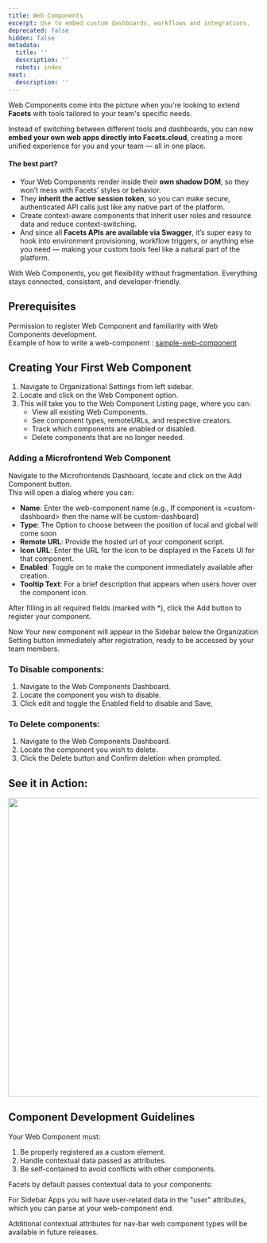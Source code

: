 ```yaml
---
title: Web Components
excerpt: Use to embed custom dashboards, workflows and integrations.
deprecated: false
hidden: false
metadata:
  title: ''
  description: ''
  robots: index
next:
  description: ''
---
```

Web Components come into the picture when you're looking to extend **Facets** with tools tailored to your team's specific needs.

Instead of switching between different tools and dashboards, you can now **embed your own web apps directly into Facets.cloud**, creating a more unified experience for you and your team — all in one place.

#### The best part?

* Your Web Components render inside their **own shadow DOM**, so they won’t mess with Facets’ styles or behavior.
* They **inherit the active session token**, so you can make secure, authenticated API calls just like any native part of the platform.
* Create context-aware components that inherit user roles and resource data and reduce context-switching.
* And since all **Facets APIs are available via Swagger**, it’s super easy to hook into environment provisioning, workflow triggers, or anything else you need — making your custom tools feel like a natural part of the platform.

With Web Components, you get flexibility without fragmentation. Everything stays connected, consistent, and developer-friendly.

## Prerequisites

Permission to register Web Component and familiarity with Web Components development.\
Example of how to write a web-component : [sample-web-component](sample-web-component)

## Creating Your First Web Component

1. Navigate to Organizational Settings from left sidebar.
2. Locate and click on the Web Component option.
3. This will take you to the Web Component Listing page, where you can:
   * View all existing Web Components.
   * See component types, remoteURLs, and respective creators.
   * Track which components are enabled or disabled.
   * Delete components that are no longer needed.

### Adding a Microfrontend Web Component

Navigate to the Microfrontends Dashboard, locate and click on the Add Component button.\
This will open a dialog where you can:

* **Name**: Enter the web-component name  (e.g., If component is &lt;custom-dashboard&gt; then the name will be custom-dashboard)
* **Type**: The Option to choose between the position of local and global will come soon
* **Remote URL**: Provide the hosted url of your component script.
* **Icon URL**: Enter the URL for the icon to be displayed in the Facets UI for that component.
* **Enabled**: Toggle on to make the component immediately available after creation.
* **Tooltip Text**: For a brief description that appears when users hover over the component icon.

After filling in all required fields (marked with \*), click the Add button to register your component.

Now Your new component will appear in the Sidebar below the Organization Setting button immediately after registration, ready to be accessed by your team members.

### To Disable components:

1. Navigate to the Web Components Dashboard.
2. Locate the component you wish to disable.
3. Click edit  and toggle the Enabled field to disable and Save,

### To Delete components:

1. Navigate to the Web Components Dashboard.
2. Locate the component you wish to delete.
3. Click the Delete button and Confirm deletion when prompted.

## See it in Action:

<Image 
  align="center" 
  className="border" 
  width="600px" 
  border={true} 
  src="https://files.readme.io/350d35214000ae4487ae2255b5910dcb4982ccb7648d9fea0936af3d7dab0b63-image.png" 
/>

## Component Development Guidelines

Your Web Component must:

1. Be properly registered as a custom element.
2. Handle contextual data passed as attributes.
3. Be self-contained to avoid conflicts with other components.

Facets by default passes contextual data to your components:

For Sidebar Apps you will have user-related data in the "user" attributes, which you can parse at your web-component end.

Additional contextual attributes for nav-bar web component types will be available in future releases.